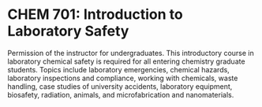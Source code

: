 # CHEM 701: Introduction to Laboratory Safety

Permission of the instructor for undergraduates. This introductory course in laboratory chemical safety is required for all entering chemistry graduate students. Topics include laboratory emergencies, chemical hazards, laboratory inspections and compliance, working with chemicals, waste handling, case studies of university accidents, laboratory equipment, biosafety, radiation, animals, and microfabrication and nanomaterials.